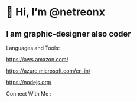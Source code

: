 # 👋 Hi, I’m @netreonx

## I am graphic-designer also coder

Languages and Tools:

https://aws.amazon.com/

https://azure.microsoft.com/en-in/

https://nodejs.org/
<!---
netreonx/netreonx is a ✨ special ✨ repository because its `README.md` (this file) appears on your GitHub profile.
You can click the Preview link to take a look at your changes.
--->

Connect With Me : 


